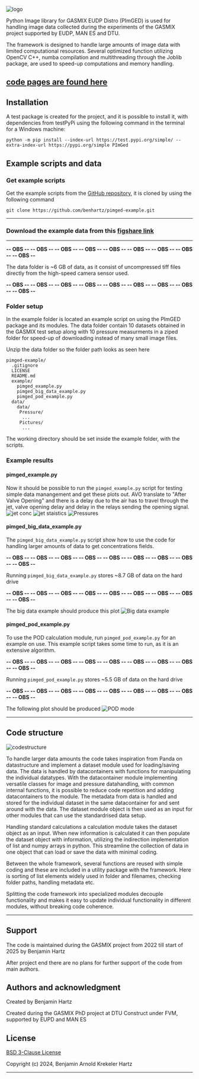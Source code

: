![logo](https://i.ibb.co/5rdDr7p/header.png)

Python Image library for GASMIX EUDP Distro (PImGED) is used for handling image data collected 
during the experiments of the GASMIX project supported by EUDP, MAN ES and DTU. 

The framework is designed to handle large amounts of image data with limited computational 
resources. Several optimized function utilizing OpenCV C++, numba compilation and multithreading 
through the Joblib package, are used to speed-up computations and memory handling.

## [code pages are found here](https://benhartz.github.io/pimged-pages/)

## Installation
A test package is created for the project, and it is possible to install it, with dependencies 
from testPyPi using the following command in the terminal for a Windows machine:
```
python -m pip install --index-url https://test.pypi.org/simple/ --extra-index-url https://pypi.org/simple PImGed
```

## Example scripts and data

### Get example scripts
Get the example scripts from the [GitHub repository](https://github.com/benhartz/pimged-example), it is cloned by using the following command
```commandline
git clone https://github.com/benhartz/pimged-example.git
``` 

---
### Download the example data from this [figshare link](https://figshare.com/s/286bc4cf871abd25b1d1)

---
**-- OBS -- -- OBS --  -- OBS -- -- OBS --  -- OBS -- -- OBS --  -- OBS -- -- OBS --  -- OBS --** 

The data folder is ~6 GB of data, as it consist of  uncompressed tiff files directly from the 
high-speed camera sensor used.

**-- OBS -- -- OBS --  -- OBS -- -- OBS --  -- OBS -- -- OBS --  -- OBS -- -- OBS --  -- OBS --** 

### Folder setup
In the example folder is located an example script on using the PImGED package and its modules. 
The data folder contain 10 datasets obtained in the GASMIX test setup along with 10 pressure 
measurments in a ziped folder for speed-up of downloading instead of many small image files.

Unzip the data folder so the folder path looks as seen here

```
pimged-example/
  .gitignore
  LICENSE
  README.md
  example/
    pimged_example.py
    pimged_big_data_example.py
    pimged_pod_example.py
  data/
    data/
     Pressure/
      ...
     Pictures/
      ...
```
The working directory should be set inside the example folder, with the scripts.

### Example results
#### pimged_example.py
Now it should be possible to run the `pimged_example.py` script for testing simple data 
manangement and get these plots out. AVO translate to "After Valve Opening" and there is a delay 
due to the air has to travel through the jet, valve opening delay and delay in the relays 
sending the opening signal. 
![jet conc](https://i.ibb.co/dGX7NMC/jetconc.png)
![jet staistics](https://i.ibb.co/sQFtL2D/jetstatistics.png)
![Pressures](https://i.ibb.co/zQ2xTgh/pressure.png)

#### pimged_big_data_example.py
The `pimged_big_data_example.py` script show how to use the code for handling larger amounts of 
data to get concentrations fields. 

**-- OBS -- -- OBS --  -- OBS -- -- OBS --  -- OBS -- -- OBS --  -- OBS -- -- OBS --  -- OBS --** 

Running `pimged_big_data_example.py` stores ~8.7 GB of data on the hard drive

**-- OBS -- -- OBS --  -- OBS -- -- OBS --  -- OBS -- -- OBS --  -- OBS -- -- OBS --  -- OBS --** 

The big data example should produce this plot
![Big data example](https://i.ibb.co/Ss9tr1D/bigdata.png)


#### pimged_pod_example.py
To use the POD calculation module, run `pimged_pod_example.py` for an example on use. This 
example script takes some time to run, as it is an extensive algorithm. 

**-- OBS -- -- OBS --  -- OBS -- -- OBS --  -- OBS -- -- OBS --  -- OBS -- -- OBS --  -- OBS --** 

Running `pimged_pod_example.py` stores ~5.5 GB of data on the hard drive

**-- OBS -- -- OBS --  -- OBS -- -- OBS --  -- OBS -- -- OBS --  -- OBS -- -- OBS --  -- OBS --** 

The following plot should be produced
![POD mode](https://i.ibb.co/qDVCn6X/phase-POD-mode-1.png)

---

## Code structure
![codestructure](https://i.ibb.co/VDNfd9X/code-structure.png)


To handle larger data amounts the code takes inspiration from Panda on datastructure and 
implement a dataset module used for loading/saving data. The data is handled by datacontainers 
with functions for manipulating the individual datatypes. With the datacontainer module implementing
versatile classes for image and pressure datahandling, with common internal functions, it is 
possible to reduce code repetition and adding datacontainers to the module. The metadata from 
data is handled and stored for the individual dataset in the same datacontainer for and sent around 
with the data. The dataset module object is then used as an input for other modules that can use 
the standardrised data setup.
 
Handling standard calculations a calculation module takes the dataset object as an input. 
When new information is calculated it can then populate the dataset object with information, 
utilizing the indirection implementation of list and numpy arrays in python. This streamline the 
collection of data in one object that can load or save the data with minimal coding.

Between the whole framework, several functions are reused with simple coding and these are 
included in a utility package with the framework. Here is sorting of list elements widely used 
in folder and filenames, checking folder paths, handling metadata etc. 

Splitting the code framework into specialized modules decouple functionality and makes it 
easy to update individual functionality in different modules, without breaking code coherence.

---

## Support
The code is maintained during the GASMIX project from 2022 till start of 2025 by Benjamin Hartz

After project end there are no plans for further support of the code from main authors. 


## Authors and acknowledgment
Created by Benjamin Hartz

Created during the GASMIX PhD project at DTU Construct under FVM, supported by EUPD and MAN ES 

## License
[BSD 3-Clause License](LICENSE)

Copyright (c) 2024, Benjamin Arnold Krekeler Hartz

---